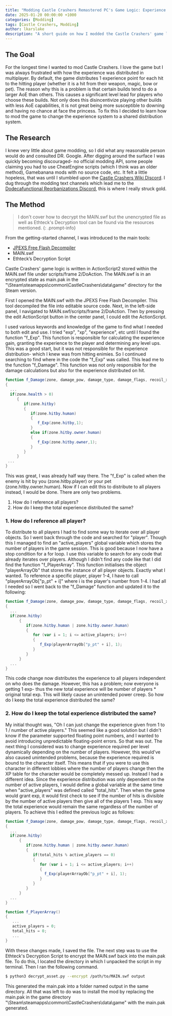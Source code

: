 ```yaml
---
title: "Modding Castle Crashers Remastered PC's Game Logic: Experience Distribution"
date: 2025-01-20 00:00:00 +1000   
categories: [Modding]
tags: [Castle Crashers, Modding]
author: lkarslake
description: "A short guide on how I modded the Castle Crashers' game logic"
---
```

## The Goal
For the longest time I wanted to mod Castle Crashers. I love the game but
I was always frustrated with how the experience was distributed in
multiplayer. By default, the game distributes 1 experience point for each
hit to the hitting player (whether it is a hit from their weapon, magic,
bow or pet). The reason why this is a problem is that certain builds 
tend to do a larger AoE than others. This causes a significant level
lead for players who choose these builds. Not only does
this disincentivize playing other builds with less AoE capabilities, it
is not great being more susceptible to downing and having no chance at
face the princess. To fix this I decided to learn how to mod the game to
change the experience system to a shared distribution system.

## The Research
I knew very little about game modding, so I did what any
reasonable person would do and consulted DR. Google. After digging around
the surface I was quickly becoming discouraged- no official modding API,
some people claiming you had to use CheatEngine scripts (which I think was
an older method), Gamebanana mods with no source code, etc. It felt a little hopeless,  that was until
I stumbled upon the [Castle Crashers Wiki Discord](https://discord.gg/VVDrtWq).
I dug through the modding text channels which lead me to the [Dodecafunctional Reorbanizations Discord](https://discord.gg/Y5DP25g2BT), this is where I really
struck gold.

## The Method
> I don't cover how to decrypt the MAIN.swf but the
unencrypted file as well as Ethteck's Decryption tool can be found via the resources mentioned.
{: .prompt-info}

From the getting-started channel, I was introduced to the main tools:
- [JPEXS Free Flash Decompiler](https://github.com/jindrapetrik/jpexs-decompiler)
- MAIN.swf
- Ethteck’s Decryption Script

Castle Crashers' game logic is written in ActionScript2 stored within the MAIN.swf file under scripts/frame 2/DoAction. The MAIN.swf is in an encrypted state
as main.pak in the "\Steam\steamapps\common\CastleCrashers\data\game" directory for the Steam version.

First I opened the MAIN.swf with the JPEXS Free Flash Decompiler. This tool decompiled the file into editable source code. Next, in the 
left-side panel, I navigated to MAIN.swf/scripts/frame 2/DoAction. Then by pressing the edit ActionScript button in the center panel, I could edit the ActionScript.

I used various keywords and knowledge of the game to find what I needed to both edit and use. I tried "exp", "xp", "experience", etc until I found the function "f_Exp". This function is responsible for calculating the experience gain, granting the experience to the player and determining any level ups. This was a good start, but it was not responsible for the experience distribution- which I knew was from hitting enimies. So I continued searching to find where
in the code the "f_Exp" was called. This lead me to the function "f_Damage". This
function was not only responsible for the damage calculations but also for the
experience distributed on hit.
```as
function f_Damage(zone, damage_pow, damage_type, damage_flags, recoil_x, recoil_y)
{
  ...
  if(zone.health > 0)
     {
        if(zone.hitby)
        {
           if(zone.hitby.human)
           {
              f_Exp(zone.hitby,1);
           }
           else if(zone.hitby.owner.human)
           {
              f_Exp(zone.hitby.owner,1);
           }
        }
     }
 ...
}
```
This was great, I was already half way there. The "f_Exp" is called when the
enemy is hit by you (zone.hitby.player) or your pet (zone.hitby.owner.human). Now if I can edit this to distribute to all players instead, I would be done. There are only two problems.
1. How do I reference all players?
2. How do I keep the total experience distributed the same?

### 1. How do I reference all player?
To distribute to all players I had to find some way to iterate over all player objects. So I went back through the code and searched for "player". Though this  I managed
to find an "active_players" global variable which stores the number of players
in the game session. This is good because I now have a stop condition for a for
loop. I use this variable to search for any code that already iterates over players. Although I didn't find any code like that I did find the function "f_PlayerArray". This function initialises the object "playerArrayOb" that stores the instance of all player objects. Exactly what I wanted. To reference a specific player, player 1-4, I have to call "playerArrayOb["p_pt" + i]"  where i is the player's number from 1-4. I had all I needed so I  went back to the "f_Damage" function and updated it to the following:
```as
function f_Damage(zone, damage_pow, damage_type, damage_flags, recoil_x, recoil_y)
{
  ...
  if(zone.hitby)
      {
         if(zone.hitby.human | zone.hitby.owner.human)
         {
            for (var i = 1; i <= active_players; i++) 
            {
               f_Exp(playerArrayOb["p_pt" + i], 1);
            }
         }
      }  
  ...
}
``` 
This code change now distributes the experience to all players independent on
who does the damage. However, this has a problem; now everyone is getting 1 exp-
thus the new total experience will be number of players * original total exp.
This will likely cause an unintended power creep. So how do I keep the total
experience distributed the same?

### 2. How do I keep the total experience distributed the same?
My initial thought was, "Oh I can just change the experience given from 1 to
1 / number of active players." This seemed like a good solution but I didn't
know if the parameter supported floating point numbers, and I wanted to avoid
introducing unpredictable floating-point errors. So that was out. The next thing I considered was to change experience required per level dynamically depending on the number of players. However, this would've also caused unintended problems, because the experience required is bound to the character itself. This means that if you were to use this character in different lobbies where the number of players change then the XP table for the character would be completely messed up. Instead I had a different idea. Since the experience distribution was only dependent on the number of active players, I would define a global variable at the same time when "active_players" was defined called "total_hits". Then when the game would grant exp, it would first check to see if the number of hits is divisible by the number of active players then give all of the players 1 exp. This way the total experience would remain the same regardless of the number of players. To achieve this I edited the previous logic as follows:
```as
function f_Damage(zone, damage_pow, damage_type, damage_flags, recoil_x, recoil_y)
{
  ...
  if(zone.hitby)
      {
         if(zone.hitby.human | zone.hitby.owner.human)
         {
            if(total_hits % active_players == 0)
            {
               for (var i = 1; i <= active_players; i++) 
               {
                 f_Exp(playerArrayOb["p_pt" + i], 1);
               }
            }
         }
      } 
  ...
}
```
```as
function f_PlayerArray()
{
   ...
   active_players = 0;
   total_hits = 0;
   ...
}
```
With these changes made, I saved the file. The next step was to use the Ethteck's Decryption Script to encrypt the MAIN.swf back into the main.pak file. To do this, I located the directory in which I unpacked the script in my terminal. Then I ran the following command.
```bash
$ python3 decrypt_asset.py --encrypt /path/to/MAIN.swf output
```
This generated the main.pak into a folder named output in the same directory. All that was left to do was to install the mod by replacing the main.pak in the game directory "\Steam\steamapps\common\CastleCrashers\data\game"  with the main.pak generated.
